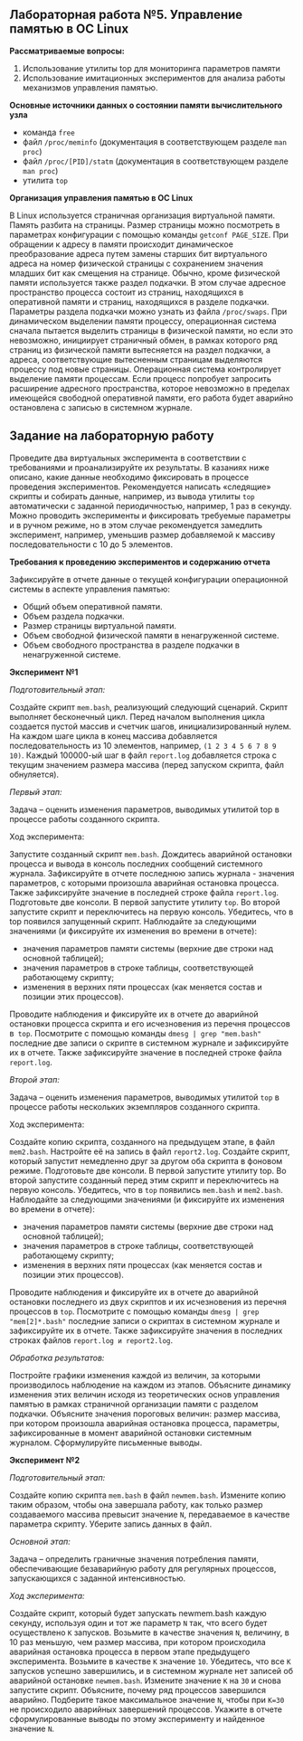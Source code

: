 ## Лабораторная работа №5. Управление памятью в ОС Linux

**Рассматриваемые вопросы:**

1. Использование утилиты top для мониторинга параметров памяти
2. Использование имитационных экспериментов для анализа работы механизмов управления памятью.

**Основные источники данных о состоянии памяти вычислительного узла**

* команда `free`
* файл `/proc/meminfo` (документация в соответствующем разделе `man proc`)
* файл `/proc/[PID]/statm` (документация в соответствующем разделе `man proc`)
* утилита `top`

**Организация управления памятью в ОС Linux**

В Linux используется страничная организация виртуальной памяти. Память разбита на страницы. Размер страницы можно посмотреть в параметрах конфигурации с помощью команды `getconf PAGE_SIZE`. При обращении к адресу в памяти происходит динамическое преобразование адреса путем замены старших бит виртуального адреса на номер физической страницы с сохранением значения младших бит как смещения на странице. Обычно, кроме физической памяти используется также раздел подкачки. В этом случае адресное пространство процесса состоит из страниц, находящихся в оперативной памяти и страниц, находящихся в разделе подкачки. Параметры раздела подкачки можно узнать из файла `/proc/swaps`. При динамическом выделении памяти процессу, операционная система сначала пытается выделить страницы в физической памяти, но если это невозможно, инициирует страничный обмен, в рамках которого ряд страниц из физической памяти вытесняется на раздел подкачки, а адреса, соответствующие вытесненным страницам выделяются процессу под новые
страницы. Операционная система контролирует выделение памяти процессам. Если процесс попробует запросить расширение адресного пространства, которое невозможно в пределах имеющейся свободной оперативной памяти, его работа будет аварийно остановлена с записью в системном журнале.

## Задание на лабораторную работу

Проведите два виртуальных эксперимента в соответствии с требованиями и проанализируйте их результаты. В казаниях ниже описано, какие данные необходимо фиксировать в процессе проведения экспериментов. Рeкомендуется написать «следящие» скрипты и собирать данные, например, из вывода утилиты `top` автоматически с заданной периодичностью, например, 1 раз в секунду. Можно проводить эксперименты и фиксировать требуемые параметры и в ручном режиме, но в этом случае рекомендуется замедлить эксперимент, например, уменьшив размер добавляемой к массиву последовательности с 10 до 5 элементов.

**Требования к проведению экспериментов и содержанию отчета**

Зафиксируйте в отчете данные о текущей конфигурации операционной системы в аспекте управления памятью:
* Общий объем оперативной памяти.
* Объем раздела подкачки.
* Размер страницы виртуальной памяти.
* Объем свободной физической памяти в ненагруженной системе.
* Объем свободного пространства в разделе подкачки в ненагруженной системе.

**Эксперимент №1**

_Подготовительный этап:_

Создайте скрипт `mem.bash`, реализующий следующий сценарий. Скрипт выполняет бесконечный цикл. Перед началом выполнения цикла создается пустой массив и счетчик шагов, инициализированный нулем. На каждом шаге цикла в конец массива добавляется последовательность из 10 элементов, например, `(1 2 3 4 5 6 7 8 9 10)`. Каждый 100000-ый шаг в файл `report.log` добавляется строка с текущим значением размера массива (перед запуском скрипта, файл обнуляется).

_Первый этап:_

Задача – оценить изменения параметров, выводимых утилитой top в процессе работы созданного скрипта.

Ход эксперимента:

Запустите созданный скрипт `mem.bash`. Дождитесь аварийной остановки процесса и вывода в консоль последних сообщений системного журнала. Зафиксируйте в отчете последнюю запись журнала - значения параметров, с которыми произошла аварийная остановка процесса. Также зафиксируйте значение в последней строке файла `report.log`. Подготовьте две консоли. В первой запустите утилиту `top`. Во второй запустите скрипт и переключитесь на первую консоль. Убедитесь, что в top появился запущенный скрипт. Наблюдайте за следующими значениями (и фиксируйте их изменения во времени в отчете):

* значения параметров памяти системы (верхние две строки над основной таблицей);
* значения параметров в строке таблицы, соответствующей работающему скрипту;
* изменения в верхних пяти процессах (как меняется состав и позиции этих процессов).

Проводите наблюдения и фиксируйте их в отчете до аварийной остановки процесса скрипта и его исчезновения из перечня процессов в` top`. Посмотрите с помощью команды `dmesg | grep "mem.bash"` последние две записи о скрипте в системном журнале и зафиксируйте их в отчете. Также зафиксируйте значение в последней строке файла `report.log`.

_Второй этап:_

Задача – оценить изменения параметров, выводимых утилитой `top` в процессе работы нескольких экземпляров созданного скрипта.

Ход эксперимента:

Создайте копию скрипта, созданного на предыдущем этапе, в файл `mem2.bash`. Настройте её на запись в файл `report2.log`. Создайте скрипт, который запустит немедленно друг за другом оба скрипта в фоновом режиме. Подготовьте две консоли. В первой запустите утилиту top. Во второй запустите созданный перед этим скрипт и переключитесь на первую консоль. Убедитесь, что в `top` появились `mem.bash` и `mem2.bash`. Наблюдайте за следующими значениями (и фиксируйте их изменения во времени в отчете):

* значения параметров памяти системы (верхние две строки над основной таблицей);
* значения параметров в строке таблицы, соответствующей работающему скрипту;
* изменения в верхних пяти процессах (как меняется состав и позиции этих процессов).

Проводите наблюдения и фиксируйте их в отчете до аварийной остановки последнего из двух скриптов и их исчезновения из перечня процессов в `top`.
Посмотрите с помощью команды `dmesg | grep "mem[2]*.bash"` последние записи о скриптах в системном журнале и зафиксируйте их в отчете. Также зафиксируйте значения в последних строках файлов `report.log и report2.log`.

_Обработка результатов:_

Постройте графики изменения каждой из величин, за которыми производилось наблюдение на каждом из этапов. Объясните динамику изменения этих величин исходя из теоретических основ управления памятью в рамках страничной организации памяти с разделом подкачки. Объясните значения пороговых величин: размер массива, при котором произошла аварийная остановка процесса, параметры, зафиксированные в момент аварийной остановки системным журналом. Сформулируйте письменные выводы.

**Эксперимент №2**

_Подготовительный этап:_

Создайте копию скрипта `mem.bash` в файл `newmem.bash`. Измените копию таким образом, чтобы она завершала работу, как только размер создаваемого массива превысит значение `N`, передаваемое в качестве параметра скрипту. Уберите запись данных в файл.

_Основной этап:_

Задача – определить граничные значения потребления памяти, обеспечивающие безаварийную работу для регулярных процессов, запускающихся с заданной интенсивностью.

_Ход эксперимента:_

Создайте скрипт, который будет запускать newmem.bash каждую секунду, используя один и тот же параметр `N` так, что всего будет осуществлено `K` запусков. Возьмите в качестве значения `N`, величину, в 10 раз меньшую, чем размер массива, при котором происходила аварийная остановка процесса в первом этапе предыдущего эксперимента. Возьмите в качестве `K` значение `10`. Убедитесь, что все `K` запусков успешно завершились, и в системном журнале нет записей об аварийной остановке `newmem.bash`. Измените значение `K` на `30` и снова запустите скрипт. Объясните, почему ряд процессов завершился аварийно. Подберите такое максимальное значение `N`, чтобы при `K=30` не происходило аварийных завершений процессов. Укажите в отчете сформулированные выводы по этому эксперименту и найденное значение `N`.

